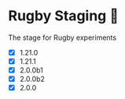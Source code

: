 # Rugby Staging 🏈
The stage for Rugby experiments

- [x] 1.21.0
- [x] 1.21.1
- [x] 2.0.0b1
- [x] 2.0.0b2
- [x] 2.0.0
